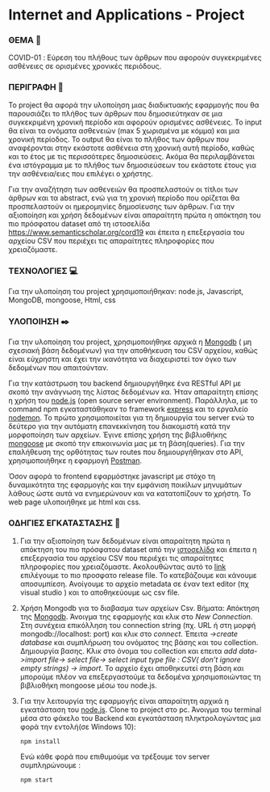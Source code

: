 # Internet and Applications - Project

### ΘΕΜΑ :memo: 
COVID-01 : Εύρεση του πλήθους των άρθρων που αφορούν συγκεκριμένες ασθένειες σε ορισμένες χρονικές περιόδους.

### ΠΕΡΙΓΡΑΦΗ :mag_right:
To project θα αφορά την υλοποίηση μιας διαδικτυακής εφαρμογής που θα παρουσιάζει το πλήθος των άρθρων που δημοσιεύτηκαν σε μια συγκεκριμένη χρονική περίοδο και αφορούν ορισμένες ασθένειες. Το input θα είναι τα ονόματα ασθενειών (max 5 χωρισμένα με κόμμα) και μια χρονική περίοδος. Το output θα είναι το πλήθος των άρθρων που αναφέρονται στην εκάστοτε ασθένεια στη χρονική αυτή περίοδο, καθώς και το έτος με τις περισσότερες δημοσιεύσεις. Ακόμα θα περιλαμβάνεται ένα ιστόγραμμα με το πλήθος των δημοσιεύσεων του εκάστοτε έτους για την ασθένεια/ειες που επιλέγει ο χρήστης.

Για την αναζήτηση των ασθενειών θα προσπελαστούν οι τίτλοι των άρθρων και τα abstract, ενώ για τη χρονική περίοδο που ορίζεται θα προσπελαστούν οι ημερομηνίες δημοσίευσης των άρθρων. Για την αξιοποίηση και χρήση δεδομένων είναι απαραίτητη πρώτα η απόκτηση του πιο πρόσφατου dataset από τη ιστοσελίδα https://www.semanticscholar.org/cord19 και έπειτα η επεξεργασία του αρχείου CSV που περιέχει τις απαραίτητες πληροφορίες που χρειαζόμαστε. 

### ΤΕΧΝΟΛΟΓΙΕΣ :computer:
Για την υλοποίηση του project χρησιμοποιήθηκαν:
node.js,
Javascript, 
MongoDB, 
mongoose,
Html, 
css

### ΥΛΟΠΟΙΗΣΗ :black_nib:
Για την υλοποίηση του project, χρησιμοποιήθηκε αρχικά η [Mongodb](https://www.mongodb.com/try/download/community) ( μη σχεσιακή βάση δεδομένων) για την αποθήκευση του CSV αρχείου, καθώς είναι εύχρηστη και έχει την ικανότητα να διαχειριστεί τον όγκο των δεδομένων που απαιτούνταν.  

Για την κατάστρωση του backend δημιουργήθηκε ένα RESTful API με σκοπό την ανάγνωση της λίστας δεδομένων κα. Ήταν απαραίτητη επίσης η χρήση του [node.js](https://nodejs.org/en/download/) (open source server environment). Παράλληλα, με το command npm εγκαταστάθηκαν τo framework [express](https://expressjs.com/) και το εργαλείο [nodemon](https://nodemon.io/). Το πρώτο χρησιμοποιείται για τη δημιουργία του server ενώ το δεύτερο για την αυτόματη επανεκκίνηση του διακομιστή κατά την μορφοποίηση των αρχείων. 
Έγινε επίσης χρήση της βιβλιοθήκης [mongoose](https://mongoosejs.com/docs/) με σκοπό την επικοινωνία μας με τη βάση(queries).
Για την επαλήθευση της ορθότητας των routes που δημιουργήθηκαν στο API, χρησιμοποιήθηκε η εφαρμογή [Postman](https://www.postman.com/downloads/). 

Όσον αφορά το frontend εφαρμόστηκε javascript με στόχο τη δυναμικότητα της εφαρμογής και την εμφάνιση ποικίλων μηνυμάτων λάθους ώστε αυτά να ενημερώνουν και να κατατοπίζουν το χρήστη. 
Το web page υλοποιήθηκε με html και css. 



### ΟΔΗΓΙΕΣ ΕΓΚΑΤΑΣΤΑΣΗΣ :wrench:

1) Για την αξιοποίηση των δεδομένων είναι απαραίτητη πρώτα η απόκτηση του πιο πρόσφατου dataset από την [ιστοσελίδα](https://www.semanticscholar.org/cord19) και έπειτα η επεξεργασία του αρχείου CSV που περιέχει τις απαραίτητες πληροφορίες που χρειαζόμαστε. Ακολουθώντας αυτό το [link](https://ai2-semanticscholar-cord-19.s3-us-west-2.amazonaws.com/historical_releases.html) επιλέγουμε το πιο προσφατο release file. 
Το κατεβάζουμε και κάνουμε αποσυμπίεση. Ανοίγουμε το αρχείο metadata σε έναν text editor (πχ visual studio ) και το αποθηκεύουμε ως csv file. 


2) Χρήση Mongodb για το διαβασμα των αρχείων Csv. 
Βήματα: 
Απόκτηση της [Mongodb](https://www.mongodb.com/try/download/community).
Άνοιγμα της εφαρμογής και κλικ στο *New Connection*. Στη συνέχεια επικόλληση του connection string (πχ. URL ή στη μορφή mongodb://localhost: port)
και κλικ στο *connect*. 
Έπειτα *->create database* και συμπλήρωση του ονόματος της βάσης και του collection. Δημιουργία βασης.
Κλικ στο όνομα του collection και επειτα *add data->import file-> select file-> select input type file : CSV( don’t ignore empty strings) -> import*. 
Το αρχείο έχει αποθηκευτεί στη βάση και μπορούμε πλέον να επεξεργαστούμε τα δεδομένα χρησιμοποιώντας τη βιβλιοθήκη mongoose μέσω του node.js. 

3) Για την λειτουργία της εφαρμογής είναι απαραίτητη αρχικά η εγκατάσταση του [node.js](https://nodejs.org/en/download/).
   Clone το project στο pc. Άνοιγμα του terminal μέσα στο φάκελο του Backend και εγκατάσταση πληκτρολογώντας μια φορά την εντολή(σε Windows 10):
    ```
    npm install
    ```
    Ενώ κάθε φορά που επιθυμούμε να τρέξουμε τον server συμπληρώνουμε :
    ```
    npm start
    ```


